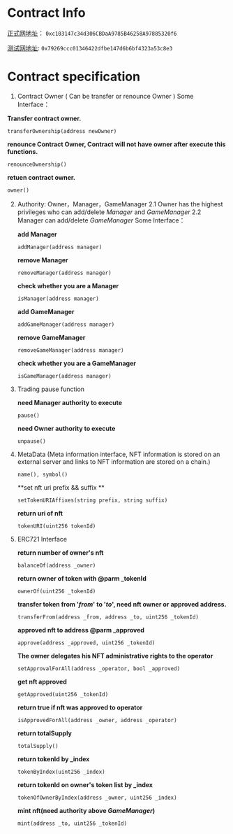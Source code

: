 # Contract Info
[正式网地址](https://bscscan.com/address/0xc103147c34d306CBDaA9785B46258A97885320f6)：	```0xc103147c34d306CBDaA9785B46258A97885320f6```

[测试网地址](https://testnet.bscscan.com/address/0x79269ccc01346422dfbe147d6b6bf4323a53c8e3):	```0x79269ccc01346422dfbe147d6b6bf4323a53c8e3```


# Contract specification
1. Contract Owner  ( Can be transfer or renounce Owner  )
  Some Interface：

  **Transfer contract owner.**

  ```
  transferOwnership(address newOwner) 
  ```

  **renounce Contract Owner, Contract will not have owner after execute this functions.**

  ```
  renounceOwnership()
  ```

  **retuen contract owner.**

  ```
  owner()
  ```

2. Authority: Owner，Manager，GameManager
	2.1 Owner has the highest privileges who can add/delete *Manager* and *GameManager*
	2.2 Manager can add/delete *GameManager*
	Some Interface：
	
	**add Manager**
	
	```
	addManager(address manager)
	```
	
	**remove Manager**
	
	```
	removeManager(address manager)
	```
	
	**check whether you are a Manager**
	
	```
	isManager(address manager)
	```
	
	**add GameManager**
	
	```
	addGameManager(address manager)
	```
	
	**remove GameManager**
	
	```
	removeGameManager(address manager)
	```
	
	**check whether you are a GameManager**
	
	```
	isGameManager(address manager)
	```
	
3. Trading pause function

   **need Manager authority to execute**

   ```
   pause()
   ```

   **need Owner authority to execute**

   ```
   unpause()
   ```

4. MetaData (Meta information interface, NFT information is stored on an external server and links to NFT information are stored on a chain.)

   ```
   name(), symbol()
   ```

   **set nft uri prefix && suffix **

   ```
   setTokenURIAffixes(string prefix, string suffix)
   ```

   **return uri of nft**

   ```
   tokenURI(uint256 tokenId)
   ```

5. ERC721 Interface

   **return number of owner's nft**

   ```
   balanceOf(address _owner)
   ```

   **return owner of token with @parm _tokenId**

   ```
   ownerOf(uint256 _tokenId)
   ```

   **transfer token from '*from*' to '*to*', need nft owner or approved address.**

   ```
   transferFrom(address _from, address _to, uint256 _tokenId)
   ```

   **approved nft to address @parm _approved**

   ```
   approve(address _approved, uint256 _tokenId)
   ```

   **The owner delegates his NFT administrative rights to the operator**

   ```
   setApprovalForAll(address _operator, bool _approved)
   ```

   **get nft approved**

   ```
   getApproved(uint256 _tokenId)
   ```

   **return true if nft was approved to operator**

   ```
   isApprovedForAll(address _owner, address _operator)
   ```

   **return totalSupply**

   ```
   totalSupply()
   ```

   **return tokenId by _index**

   ```
   tokenByIndex(uint256 _index)
   ```

   **return tokenId on owner's token list by _index**

   ```
   tokenOfOwnerByIndex(address _owner, uint256 _index)
   ```

   **mint nft(need authority above *GameManager*)**

   ```
   mint(address _to, uint256 _tokenId)
   ```

   

